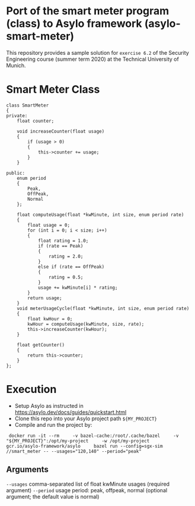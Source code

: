 # Port of the smart meter program (class) to Asylo framework (asylo-smart-meter)
This repository provides a sample solution for `exercise 6.2` of the Security Engineering course (summer term 2020) at the Technical University of Munich.

# Smart Meter Class
```
class SmartMeter
{
private:
    float counter;

    void increaseCounter(float usage)
    {
        if (usage > 0)
        {
            this->counter += usage;
        }
    }

public:
    enum period
    {
        Peak,
        OffPeak,
        Normal
    };

    float computeUsage(float *kwMinute, int size, enum period rate)
    {
        float usage = 0;
        for (int i = 0; i < size; i++)
        {
            float rating = 1.0;
            if (rate == Peak)
            {
                rating = 2.0;
            }
            else if (rate == OffPeak)
            {
                rating = 0.5;
            }
            usage += kwMinute[i] * rating;
        }
        return usage;
    }
    void meterUsageCycle(float *kwMinute, int size, enum period rate)
    {
        float kwHour = 0;
        kwHour = computeUsage(kwMinute, size, rate);
        this->increaseCounter(kwHour);
    }

    float getCounter()
    {
        return this->counter;
    }
};
```
# Execution 
- Setup Asylo as instructed in https://asylo.dev/docs/guides/quickstart.html 
- Clone this repo into your Asylo project path `${MY_PROJECT}`
- Compile and run the project by:
```
 docker run -it --rm     -v bazel-cache:/root/.cache/bazel     -v "${MY_PROJECT}":/opt/my-project     -w /opt/my-project     gcr.io/asylo-framework/asylo     bazel run --config=sgx-sim //smart_meter -- --usages="120,140" --period="peak"

```
## Arguments
`--usages` comma-separated list of float kwMinute usages (required argument)
`--period` usage period: peak, offpeak, normal (optional argument; the default value is normal)
